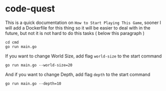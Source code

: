 # code-quest

This is a quick documentation on `How to Start Playing This Game`, sooner I will add a Dockerfile for this thing so it will be easier to deal with in the future, but not it is not hard to do this tasks ( below this paragraph )

```
cd cmd
go run main.go
```

If you want to change World Size, add flag `world-size` to the start command

```
go run main.go --world-size=20
```

And if you want to change Depth, add flag `depth` to the start command

```
go run main.go --depth=10
```